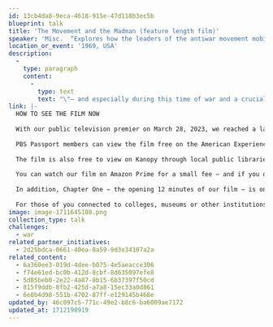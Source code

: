 ```yaml
---
id: 13cb4da8-9eca-4618-915e-47d118b3ec5b
blueprint: talk
title: 'The Movement and the Madman (feature length film)'
speaker: 'Misc.  “Explores how the leaders of the antiwar movement mobilized disparate groups from coast to coast to create two massive protests that changed history.” – Albuquerque Journal'
location_or_event: '1969, USA'
description:
  -
    type: paragraph
    content:
      -
        type: text
        text: "\"– and especially during this time of war and a crucial presidential election – it's important to share the core message of our film about the power of protest and the necessity to stay engaged.\"\_"
link: |-
  HOW TO SEE THE FILM NOW
   
  With our public television premier on March 28, 2023, we reached a large national, primetime audience – over half a million viewers. The audience continues to grow as local PBS stations rebroadcast our film and it is now available to view on several streaming platforms and internationally.
   
  PBS Passport members can view the film free on the American Experience website
   
  The film is also free to view on Kanopy through local public libraries and colleges that offer the streaming service.
   
  You can watch our film on Amazon Prime for a small fee — and if you do please take a moment to rate the film or leave a comment.
   
  In addition, Chapter One — the opening 12 minutes of our film — is on the American Experience YouTube page where it has nearly 100,000 views.
   
  For those of you connected to colleges, museums or other institutions, please recommend acquiring the film from Films Media Group or Alexander Street.
image: image-1711645108.png
collection_type: talk
challenges:
  - war
related_partner_initiatives:
  - 2d25bdca-0661-40ea-8a59-9d3e34107a2a
related_content:
  - 6a360ee3-019d-4dee-b075-4e5aeacce306
  - f74e61ed-bc0b-412d-8cbf-8d635097efe8
  - 5d85beb0-2e22-4a87-8b15-6b37397f50cd
  - 815f9ddb-8fb2-425d-a7a8-15ec33a0d861
  - 6e0b4d98-551b-4702-87ff-e129145b468e
updated_by: 46c097c5-771c-49e2-b8c6-ba6009ae7172
updated_at: 1712190919
---
```

